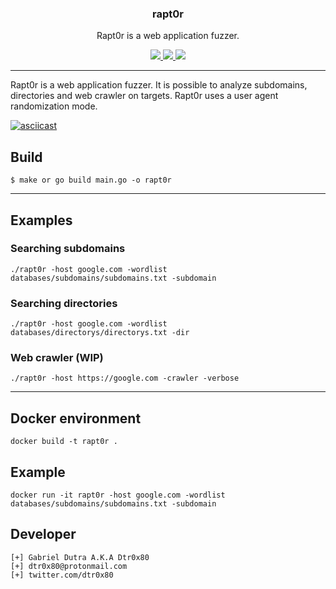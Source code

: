 <p align="center">
  <h3 align="center">rapt0r</h3>
  <p align="center">Rapt0r is a web application fuzzer.</p>

  <p align="center">
    <a href="https://twitter.com/dtr0x80">
      <img src="https://img.shields.io/badge/twitter-@dtr0x80-blue.svg">
    </a>
    <a href="https://travis-ci.org/dtr0x80/rapt0r">
      <img src="https://travis-ci.org/dtr0x80/rapt0r.svg?branch=master">
    </a>
    <a href="https://www.gnu.org/licenses/gpl-3.0">
      <img src="https://img.shields.io/badge/License-GPLv3-blue.svg">
    </a>
  </p>
</p>
<hr>

<p>
Rapt0r is a web application fuzzer. It is possible to analyze subdomains, directories and web crawler on targets. Rapt0r uses a user agent randomization mode.
</p>

[![asciicast](https://asciinema.org/a/326342.png)](https://asciinema.org/a/326342)

## Build

```
$ make or go build main.go -o rapt0r
```

<hr>

## Examples

### Searching subdomains
```
./rapt0r -host google.com -wordlist databases/subdomains/subdomains.txt -subdomain
```

### Searching directories

```
./rapt0r -host google.com -wordlist databases/directorys/directorys.txt -dir
```

### Web crawler (WIP)

```
./rapt0r -host https://google.com -crawler -verbose
```

<hr>

## Docker environment

```
docker build -t rapt0r .
```

## Example

```
docker run -it rapt0r -host google.com -wordlist databases/subdomains/subdomains.txt -subdomain
```

## Developer

```
[+] Gabriel Dutra A.K.A Dtr0x80
[+] dtr0x80@protonmail.com
[+] twitter.com/dtr0x80
```

